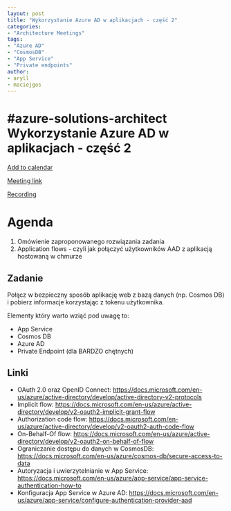 ```yaml
---
layout: post
title: "Wykorzystanie Azure AD w aplikacjach - część 2"
categories:
- "Architecture Meetings"
tags:
- "Azure AD"
- "CosmosDB"
- "App Service"
- "Private endpoints"
author:
- aryll
- maciejgos
---
```


# #azure-solutions-architect Wykorzystanie Azure AD w aplikacjach - część 2

[Add to calendar](https://bit.ly/3loHI9n)

[Meeting link](https://bit.ly/36jLuwk)

[Recording](https://www.youtube.com/watch?v=LVDt0l-u8Y8)

# Agenda
1. Omówienie zaproponowanego rozwiązania zadania
2. Application flows - czyli jak połączyć użytkowników AAD z aplikacją hostowaną w chmurze

## Zadanie
Połącz w bezpieczny sposób aplikację web z bazą danych (np. Cosmos DB) i pobierz informacje korzystając z tokenu użytkownika.

Elementy który warto wziąć pod uwagę to:
- App Service
- Cosmos DB
- Azure AD
- Private Endpoint (dla BARDZO chętnych)


## Linki
- OAuth 2.0 oraz OpenID Connect: https://docs.microsoft.com/en-us/azure/active-directory/develop/active-directory-v2-protocols
- Implicit flow: https://docs.microsoft.com/en-us/azure/active-directory/develop/v2-oauth2-implicit-grant-flow
- Authorization code flow: https://docs.microsoft.com/en-us/azure/active-directory/develop/v2-oauth2-auth-code-flow
- On-Behalf-Of flow: https://docs.microsoft.com/en-us/azure/active-directory/develop/v2-oauth2-on-behalf-of-flow
- Ograniczanie dostępu do danych w CosmosDB: https://docs.microsoft.com/en-us/azure/cosmos-db/secure-access-to-data
- Autoryzacja i uwierzytelnianie w App Service: https://docs.microsoft.com/en-us/azure/app-service/app-service-authentication-how-to
- Konfiguracja App Service w Azure AD: https://docs.microsoft.com/en-us/azure/app-service/configure-authentication-provider-aad